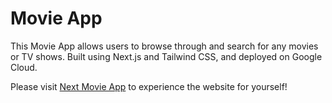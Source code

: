 # Movie App

This Movie App allows users to browse through and search for any movies or TV shows. Built using Next.js and Tailwind CSS, and deployed on Google Cloud.

Please visit [Next Movie App](https://nextjs-movie-app-umkejoeq3a-uc.a.run.app) to experience the website for yourself!
